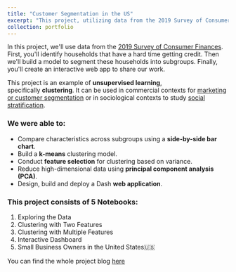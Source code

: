 ```yaml
---
title: "Customer Segmentation in the US"
excerpt: "This project, utilizing data from the 2019 Survey of Consumer Finances and employing unsupervised learning techniques, aims to identify and segment households struggling to access credit. The business case extends to various sectors: financial services can tailor products, marketing can target specific consumer segments, credit scoring can become more precise, policymakers can enhance financial inclusion initiatives, and social researchers can gain insights into socioeconomic disparities. Ultimately, this project has the potential to improve financial access, customer engagement, and informed decision-making across industries while addressing the challenges faced by underserved households.<br/><img src='/images/Customer Segmentation.jpeg' width='400px' style='display: block; margin: 0 auto;'>"
collection: portfolio
---
```


In this project, we'll use data from the [2019 Survey of Consumer Finances](https://www.federalreserve.gov/econres/scfindex.htm). First, you'll identify households that have a hard time getting credit. Then we'll build a model to segment these households into subgroups. Finally, you'll create an interactive web app to share our work.

This project is an example of **unsupervised learning**, specifically **clustering**. It can be used in commercial contexts for [marketing or customer segmentation](https://en.wikipedia.org/wiki/Market_segmentation) or in sociological contexts to study [social stratification](https://en.wikipedia.org/wiki/Social_stratification).

### We were able to:      
- Compare characteristics across subgroups using a **side-by-side bar chart**.
- Build a **k-means** clustering model.
- Conduct **feature selection** for clustering based on variance.
- Reduce high-dimensional data using **principal component analysis (PCA)**.
- Design, build and deploy a Dash **web application**.

### This project consists of 5 Notebooks:
1. Exploring the Data
2. Clustering with Two Features
3. Clustering with Multiple Features
4. Interactive Dashboard
5. Small Business Owners in the United States🇺🇸

You can find the whole project blog [here](https://www.notion.so/Project_6-8362f47d1b7f4b698f1a576c70d49307)
